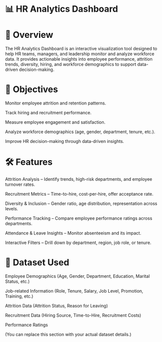 # 📊 HR Analytics Dashboard

# 📌 Overview

The HR Analytics Dashboard is an interactive visualization tool designed to help HR teams, managers, and leadership monitor and analyze workforce data. It provides actionable insights into employee performance, attrition trends, diversity, hiring, and workforce demographics to support data-driven decision-making.



# 🎯 Objectives

Monitor employee attrition and retention patterns.

Track hiring and recruitment performance.

Measure employee engagement and satisfaction.

Analyze workforce demographics (age, gender, department, tenure, etc.).

Improve HR decision-making through data-driven insights.


# 🛠️ Features

Attrition Analysis – Identify trends, high-risk departments, and employee turnover rates.

Recruitment Metrics – Time-to-hire, cost-per-hire, offer acceptance rate.

Diversity & Inclusion – Gender ratio, age distribution, representation across levels.

Performance Tracking – Compare employee performance ratings across departments.

Attendance & Leave Insights – Monitor absenteeism and its impact.

Interactive Filters – Drill down by department, region, job role, or tenure.

# 📂 Dataset Used

Employee Demographics (Age, Gender, Department, Education, Marital Status, etc.)

Job-related Information (Role, Tenure, Salary, Job Level, Promotion, Training, etc.)

Attrition Data (Attrition Status, Reason for Leaving)

Recruitment Data (Hiring Source, Time-to-Hire, Recruitment Costs)

Performance Ratings

(You can replace this section with your actual dataset details.)
